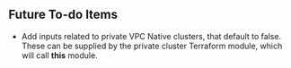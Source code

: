## Future To-do Items

* Add inputs related to private VPC Native clusters, that default to false. These can be supplied by the private cluster Terraform module, which will call **this** module.
